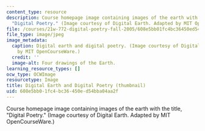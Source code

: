 ```yaml
---
content_type: resource
description: Course homepage image containing images of the earth with the title,
  "Digital Poetry." (Image courtesy of Digital Earth. Adapted by MIT OpenCourseWare.)
file: /courses/21w-772-digital-poetry-fall-2005/608e5bb01fc4bc36450ed54bba04aa2f_21w-772f05-th.jpg
file_type: image/jpeg
image_metadata:
  caption: Digital earth and digital poetry. (Image courtesy of Digital Earth. Adapted
    by MIT OpenCourseWare.)
  credit: ''
  image-alt: Four drawings of the Earth.
learning_resource_types: []
ocw_type: OCWImage
resourcetype: Image
title: Digital Earth and Digital Poetry (thumbnail)
uid: 608e5bb0-1fc4-bc36-450e-d54bba04aa2f
---
```

Course homepage image containing images of the earth with the title, "Digital Poetry." (Image courtesy of Digital Earth. Adapted by MIT OpenCourseWare.)

